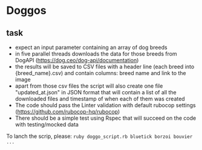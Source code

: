 # Doggos

## task

- expect an input parameter containing an array of dog breeds
- in five parallel threads downloads the data for those breeds from DogAPI (https://dog.ceo/dog-api/documentation)
- the results will be saved to CSV files with a header line (each breed into {breed_name}.csv) and contain columns: breed name and link to the image
- apart from those csv files the script will also create one file "updated_at.json" in JSON format that will contain a list of all the downloaded files and timestamp of when each of them was created
- The code should pass the Linter validation with default rubocop settings (https://github.com/rubocop-hq/rubocop)
- There should be a simple test using Rspec that will succeed on the code with testing/mocked data

To lanch the scrip, please:
`ruby doggo_script.rb bluetick borzoi bouvier ...`
